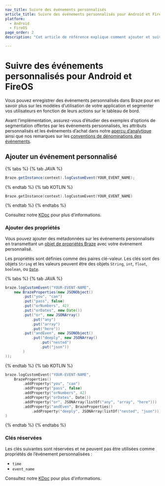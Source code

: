 ```yaml
---
nav_title: Suivre des événements personnalisés
article_title: Suivre des événements personnalisés pour Android et FireOS
platform: 
  - Android
  - FireOS
page_order: 2
description: "Cet article de référence explique comment ajouter et suivre des événements personnalisés pour votre application Android ou FireOS."

---
```


# Suivre des événements personnalisés pour Android et FireOS

Vous pouvez enregistrer des événements personnalisés dans Braze pour en savoir plus sur les modèles d’utilisation de votre application et segmenter vos utilisateurs en fonction de leurs actions sur le tableau de bord.

Avant l’implémentation, assurez-vous d’étudier des exemples d’options de segmentation offertes par les événements personnalisés, les attributs personnalisés et les événements d’achat dans notre [aperçu d’analytique][0] ainsi que nos remarques sur les [conventions de dénominations des événements]({{site.baseurl}}/user_guide/data_and_analytics/custom_data/event_naming_conventions/).

## Ajouter un événement personnalisé

{% tabs %}
{% tab JAVA %}

```java
Braze.getInstance(context).logCustomEvent(YOUR_EVENT_NAME);
```

{% endtab %}
{% tab KOTLIN %}

```kotlin
Braze.getInstance(context).logCustomEvent(YOUR_EVENT_NAME)
```

{% endtab %}
{% endtabs %}

Consultez notre [KDoc][2] pour plus d’informations.

### Ajouter des propriétés

Vous pouvez ajouter des métadonnées sur les événements personnalisés en transmettant un [objet de propriétés Braze][4] avec votre événement personnalisé.

Les propriétés sont définies comme des paires clé-valeur. Les clés sont des objets `String` et les valeurs peuvent être des objets `String`, `int`, `float`, `boolean`, ou [`Date`][3].

{% tabs %}
{% tab JAVA %}

```java
braze.logCustomEvent("YOUR-EVENT-NAME",
    new BrazeProperties(new JSONObject()
        .put("you", "can")
        .put("pass", false)
        .put("orNumbers", 42)
        .put("orDates", new Date())
        .put("or", new JSONArray()
            .put("any")
            .put("array")
            .put("here"))
        .put("andEven", new JSONObject()
            .put("deeply", new JSONArray()
                .put("nested")
                .put("json"))
        )
));
```

{% endtab %}
{% tab KOTLIN %}

```kotlin
braze.logCustomEvent("YOUR-EVENT-NAME",
    BrazeProperties()
        .addProperty("you", "can")
        .addProperty("pass", false)
        .addProperty("orNumbers", 42)
        .addProperty("orDates", Date())
        .addProperty("or", JSONArray(listOf("any", "array", "here")))
        .addProperty("andEven", BrazeProperties()
            .addProperty("deeply", JSONArray(listOf("nested", "json"))))
)
```

{% endtab %}
{% endtabs %}

### Clés réservées

Les clés suivantes sont réservées et ne peuvent pas être utilisées comme propriétés de l’événement personnalisées :

- `time`
- `event_name`

Consultez notre [KDoc][2] pour plus d’informations.

[0]: {{site.baseurl}}/developer_guide/platform_wide/analytics_overview/#user-data-collection
[2]: https://appboy.github.io/appboy-android-sdk/kdoc/braze-android-sdk/com.appboy/-appboy/log-custom-event.html
[3]: http://developer.android.com/reference/java/util/Date.html
[4]: https://appboy.github.io/appboy-android-sdk/kdoc/braze-android-sdk/com.braze.models.outgoing/-braze-properties/index.html
